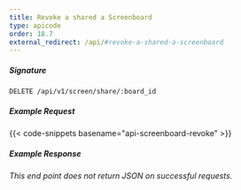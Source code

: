 ```yaml
---
title: Revoke a shared a Screenboard
type: apicode
order: 18.7
external_redirect: /api/#revoke-a-shared-a-screenboard
---
```


##### Signature

`DELETE /api/v1/screen/share/:board_id`

##### Example Request

{{< code-snippets basename="api-screenboard-revoke" >}}

##### Example Response

_This end point does not return JSON on successful requests._
